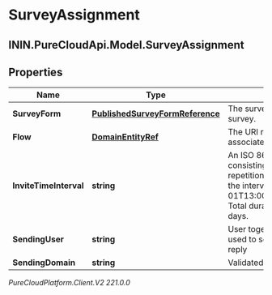 # SurveyAssignment

## ININ.PureCloudApi.Model.SurveyAssignment

## Properties

|Name | Type | Description | Notes|
|------------ | ------------- | ------------- | -------------|
| **SurveyForm** | [**PublishedSurveyFormReference**](PublishedSurveyFormReference) | The survey form used for this survey. | [optional] |
| **Flow** | [**DomainEntityRef**](DomainEntityRef) | The URI reference to the flow associated with this survey. | [optional] |
| **InviteTimeInterval** | **string** | An ISO 8601 repeated interval consisting of the number of repetitions, the start datetime, and the interval (e.g. R2/2018-03-01T13:00:00Z/P1M10DT2H30M). Total duration must not exceed 90 days. | [optional] |
| **SendingUser** | **string** | User together with sendingDomain used to send email, null to use no-reply | [optional] |
| **SendingDomain** | **string** | Validated email domain, required | |



_PureCloudPlatform.Client.V2 221.0.0_
